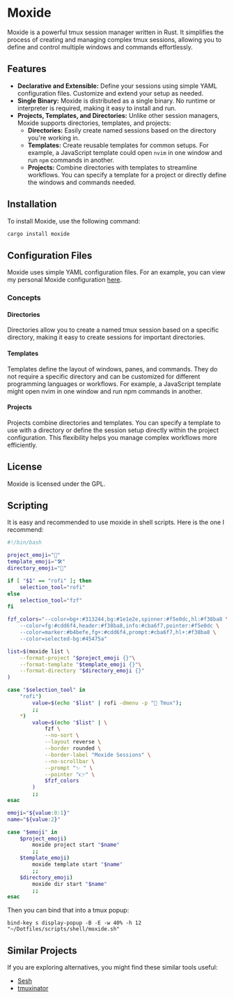 # Moxide

Moxide is a powerful tmux session manager written in Rust. It simplifies the process of creating and managing complex tmux sessions, allowing you to define and control multiple windows and commands effortlessly.

## Features

- **Declarative and Extensible:** Define your sessions using simple YAML configuration files. Customize and extend your setup as needed.
- **Single Binary:** Moxide is distributed as a single binary. No runtime or interpreter is required, making it easy to install and run.
- **Projects, Templates, and Directories:** Unlike other session managers, Moxide supports directories, templates, and projects:
  - **Directories:** Easily create named sessions based on the directory you're working in.
  - **Templates:** Create reusable templates for common setups. For example, a JavaScript template could open `nvim` in one window and run `npm` commands in another.
  - **Projects:** Combine directories with templates to streamline workflows. You can specify a template for a project or directly define the windows and commands needed.

## Installation

To install Moxide, use the following command:

```bash
cargo install moxide
```

## Configuration Files

Moxide uses simple YAML configuration files. For an example, you can view my personal Moxide configuration [here](https://github.com/Dlurak/Dotfiles/tree/master/moxide).

### Concepts

#### Directories

Directories allow you to create a named tmux session based on a specific directory, making it easy to create sessions for important directories.

#### Templates

Templates define the layout of windows, panes, and commands. They do not require a specific directory and can be customized for different programming languages or workflows. For example, a JavaScript template might open nvim in one window and run npm commands in another.

#### Projects

Projects combine directories and templates. You can specify a template to use with a directory or define the session setup directly within the project configuration. This flexibility helps you manage complex workflows more efficiently.

## License

Moxide is licensed under the GPL.

## Scripting

It is easy and recommended to use moxide in shell scripts.
Here is the one I recommend:

```sh
#!/bin/bash

project_emoji="🚀"
template_emoji="🛠️"
directory_emoji="📁"

if [ "$1" == "rofi" ]; then
    selection_tool="rofi"
else
    selection_tool="fzf"
fi

fzf_colors="--color=bg+:#313244,bg:#1e1e2e,spinner:#f5e0dc,hl:#f38ba8 \
	--color=fg:#cdd6f4,header:#f38ba8,info:#cba6f7,pointer:#f5e0dc \
	--color=marker:#b4befe,fg+:#cdd6f4,prompt:#cba6f7,hl+:#f38ba8 \
	--color=selected-bg:#45475a"

list=$(moxide list \
	--format-project "$project_emoji {}"\
	--format-template "$template_emoji {}"\
	--format-directory "$directory_emoji {}"
)

case "$selection_tool" in
	"rofi")
		value=$(echo "$list" | rofi -dmenu -p " Tmux");
		;;
	*)
		value=$(echo "$list" | \
			fzf \
			--no-sort \
			--layout reverse \
			--border rounded \
			--border-label "Moxide Sessions" \
			--no-scrollbar \
			--prompt "✨ " \
			--pointer "👉" \
			$fzf_colors
		)
		;;
esac

emoji="${value:0:1}"
name="${value:2}"

case "$emoji" in
	$project_emoji)
		moxide project start "$name"
		;;
	$template_emoji)
		moxide template start "$name"
		;;
	$directory_emoji)
		moxide dir start "$name"
		;;
esac
```
Then you can bind that into a tmux popup:
```tmux
bind-key s display-popup -B -E -w 40% -h 12 "~/Dotfiles/scripts/shell/moxide.sh"
```

## Similar Projects

If you are exploring alternatives, you might find these similar tools useful:

- [Sesh](https://github.com/joshmedeski/sesh)
- [tmuxinator](https://github.com/tmuxinator/tmuxinator)
